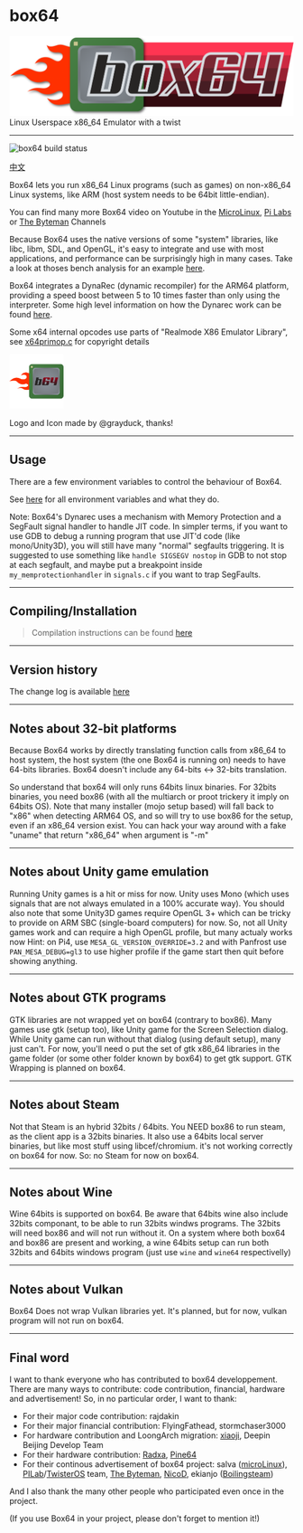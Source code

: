 # box64

![Official logo](img/Box64Logo.png "Official Logo")
Linux Userspace x86_64 Emulator with a twist

----
![box64 build status](https://app.travis-ci.com/ptitSeb/box64.svg?branch=main)

[中文](README_CN.md)

Box64 lets you run x86_64 Linux programs (such as games) on non-x86_64 Linux systems, like ARM (host system needs to be 64bit little-endian).

You can find many more Box64 video on Youtube in the [MicroLinux](https://www.youtube.com/channel/UCwFQAEj1lp3out4n7BeBatQ), [Pi Labs](https://www.youtube.com/channel/UCgfQjdc5RceRlTGfuthBs7g) or [The Byteman](https://www.youtube.com/channel/UCEr8lpIJ3B5Ctc5BvcOHSnA) Channels

Because Box64 uses the native versions of some "system" libraries, like libc, libm, SDL, and OpenGL, it's easy to integrate and use with most applications, and performance can be surprisingly high in many cases. Take a look at thoses bench analysis for an example [here](https://box86.org/index.php/2021/06/game-performances/).

Box64 integrates a DynaRec (dynamic recompiler) for the ARM64 platform, providing a speed boost between 5 to 10 times faster than only using the interpreter. Some high level information on how the Dynarec work can be found [here](https://box86.org/2021/07/inner-workings-a-high%e2%80%91level-view-of-box86-and-a-low%e2%80%91level-view-of-the-dynarec/).

Some x64 internal opcodes use parts of "Realmode X86 Emulator Library", see [x64primop.c](../src/emu/x64primop.c) for copyright details

<img src="img/Box64Icon.png" width="96" height="96">

Logo and Icon made by @grayduck, thanks!

----

Usage
----

There are a few environment variables to control the behaviour of Box64.

See [here](USAGE.md) for all environment variables and what they do.

Note: Box64's Dynarec uses a mechanism with Memory Protection and a SegFault signal handler to handle JIT code. In simpler terms, if you want to use GDB to debug a running program that use JIT'd code (like mono/Unity3D), you will still have many "normal" segfaults triggering. It is suggested to use something like `handle SIGSEGV nostop` in GDB to not stop at each segfault, and maybe put a breakpoint inside `my_memprotectionhandler` in `signals.c` if you want to trap SegFaults.

----

Compiling/Installation
----
> Compilation instructions can be found [here](COMPILE.md)  

----

Version history
----

The change log is available [here](CHANGELOG.md)

----

Notes about 32-bit platforms
----

Because Box64 works by directly translating function calls from x86_64 to host system, the host system (the one Box64 is running on) needs to have 64-bits libraries. Box64 doesn't include any 64-bits <-> 32-bits translation. 

So understand that box64 will only runs 64bits linux binaries. For 32bits binaries, you need box86 (with all the multiarch or proot trickery it imply on 64bits OS).
Note that many installer (mojo setup based) will fall back to "x86" when detecting ARM64 OS, and so will try to use box86 for the setup, even if an x86_64 version exist. You can hack your way around with a fake "uname" that return "x86_64" when argument is "-m"

----

Notes about Unity game emulation
----

Running Unity games is a hit or miss for now. Unity uses Mono (which uses signals that are not always emulated in a 100% accurate way).
You should also note that some Unity3D games require OpenGL 3+ which can be tricky to provide on ARM SBC (single-board computers) for now.
So, not all Unity games work and can require a high OpenGL profile, but many actualy works now
Hint: on Pi4, use `MESA_GL_VERSION_OVERRIDE=3.2` and with Panfrost use `PAN_MESA_DEBUG=gl3` to use higher profile if the game start then quit before showing anything.

----

Notes about GTK programs
----

GTK libraries are not wrapped yet on box64 (contrary to box86). Many games use gtk (setup too), like Unity game for the Screen Selection dialog. While Unity game can run without that dialog (using default setup), many just can't. For now, you'll need o put the set of gtk x86_64 libraries in the game folder (or some other folder known by box64) to get gtk support. GTK Wrapping is planned on box64.

----

Notes about Steam
----

Not that Steam is an hybrid 32bits / 64bits. You NEED box86 to run steam, as the client app is a 32bits binaries. It also use a 64bits local server binaries, but like most stuff using libcef/chromium. it's not working correctly on box64 for now.
So: no Steam for now on box64.

----

Notes about Wine
----

Wine 64bits is supported on box64. Be aware that 64bits wine also include 32bits componant, to be able to run 32bits windws programs. The 32bits will need box86 and will not run without it. On a system where both box64 and box86 are present and working, a wine 64bits setup can run both 32bits and 64bits windows program (just use `wine` and `wine64` respectivelly)

----

Notes about Vulkan
----

Box64 Does not wrap Vulkan libraries yet. It's planned, but for now, vulkan program will not run on box64.

----

Final word
----

I want to thank everyone who has contributed to box64 developpement.
There are many ways to contribute: code contribution, financial, hardware and advertisement!
So, in no particular order, I want to thank:
 * For their major code contribution: rajdakin
 * For their major financial contribution: FlyingFathead, stormchaser3000
 * For hardware contribution and LoongArch migration: [xiaoji](https://www.linuxgame.cn/), Deepin Beijing Develop Team
 * For their hardware contribution: [Radxa](https://rockpi.org/), [Pine64](https://www.pine64.org/)
 * For their continous advertisement of box64 project: salva ([microLinux](https://www.youtube.com/channel/UCwFQAEj1lp3out4n7BeBatQ)), [PILab](https://www.youtube.com/channel/UCgfQjdc5RceRlTGfuthBs7g)/[TwisterOS](https://twisteros.com/) team, [The Byteman](https://www.youtube.com/channel/UCEr8lpIJ3B5Ctc5BvcOHSnA), [NicoD](https://www.youtube.com/channel/UCpv7NFr0-9AB5xoklh3Snhg), ekianjo ([Boilingsteam](https://boilingsteam.com/))

And I also thank the many other people who participated even once in the project.

(If you use Box64 in your project, please don't forget to mention it!)
